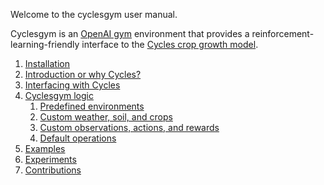 Welcome to the cyclesgym user manual.

Cyclesgym is an [OpenAI gym](https://gym.openai.com/) environment that provides a reinforcement-learning-friendly interface to the [Cycles 
crop growth model](https://plantscience.psu.edu/research/labs/kemanian/models-and-tools/cycles).

1. [Installation](0_installation.md)
2. [Introduction or why Cycles?](1_introduction.md) 
3. [Interfacing with Cycles](2_interface.md)
4. [Cyclesgym logic](3_logic.md)
   1. [Predefined environments](3.1_predefined_envs.md)
   2. [Custom weather, soil, and crops](3.2_custom_weather_and_soil.md)
   3. [Custom observations, actions, and rewards](3.3_custom_spaces_and_rewards.md)
   4. [Default operations](3.4_default_operations.md)
5. [Examples](4_examples.md)
6. [Experiments](5_experiments.md)
7. [Contributions](6_contributions.md)